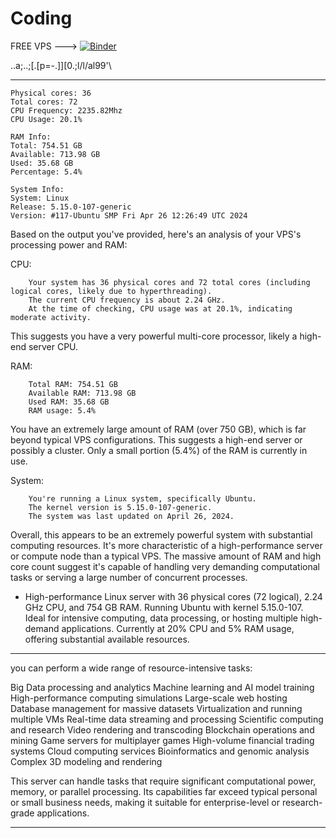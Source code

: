 # Coding


FREE VPS --->                   [![Binder](https://mybinder.org/badge_logo.svg)](https://mybinder.org/v2/gh/ajiBal/Coding.git/HEAD)



..a;..;[.[p=-.]][0.;l/l/al99'\\

___________________________
```CPU Info:
Physical cores: 36
Total cores: 72
CPU Frequency: 2235.82Mhz
CPU Usage: 20.1%

RAM Info:
Total: 754.51 GB
Available: 713.98 GB
Used: 35.68 GB
Percentage: 5.4%

System Info:
System: Linux
Release: 5.15.0-107-generic
Version: #117-Ubuntu SMP Fri Apr 26 12:26:49 UTC 2024
```
Based on the output you've provided, here's an analysis of your VPS's processing power and RAM:

CPU:
```
    Your system has 36 physical cores and 72 total cores (including logical cores, likely due to hyperthreading).
    The current CPU frequency is about 2.24 GHz.
    At the time of checking, CPU usage was at 20.1%, indicating moderate activity.
```
This suggests you have a very powerful multi-core processor, likely a high-end server CPU.

RAM:
```
    Total RAM: 754.51 GB
    Available RAM: 713.98 GB
    Used RAM: 35.68 GB
    RAM usage: 5.4%
```
You have an extremely large amount of RAM (over 750 GB), which is far beyond typical VPS configurations. This suggests a high-end server or possibly a cluster. Only a small portion (5.4%) of the RAM is currently in use.

System:
```
    You're running a Linux system, specifically Ubuntu.
    The kernel version is 5.15.0-107-generic.
    The system was last updated on April 26, 2024.
```
Overall, this appears to be an extremely powerful system with substantial computing resources. It's more characteristic of a high-performance server or compute node than a typical VPS. The massive amount of RAM and high core count suggest it's capable of handling very demanding computational tasks or serving a large number of concurrent processes.

- High-performance Linux server with 36 physical cores (72 logical), 2.24 GHz CPU, and 754 GB RAM. Running Ubuntu with kernel 5.15.0-107. Ideal for intensive computing, data processing, or hosting multiple high-demand applications. Currently at 20% CPU and 5% RAM usage, offering substantial available resources.

_________

you can perform a wide range of resource-intensive tasks:

Big Data processing and analytics
Machine learning and AI model training
High-performance computing simulations
Large-scale web hosting
Database management for massive datasets
Virtualization and running multiple VMs
Real-time data streaming and processing
Scientific computing and research
Video rendering and transcoding
Blockchain operations and mining
Game servers for multiplayer games
High-volume financial trading systems
Cloud computing services
Bioinformatics and genomic analysis
Complex 3D modeling and rendering

This server can handle tasks that require significant computational power, memory, or parallel processing. Its capabilities far exceed typical personal or small business needs, making it suitable for enterprise-level or research-grade applications.
______________

